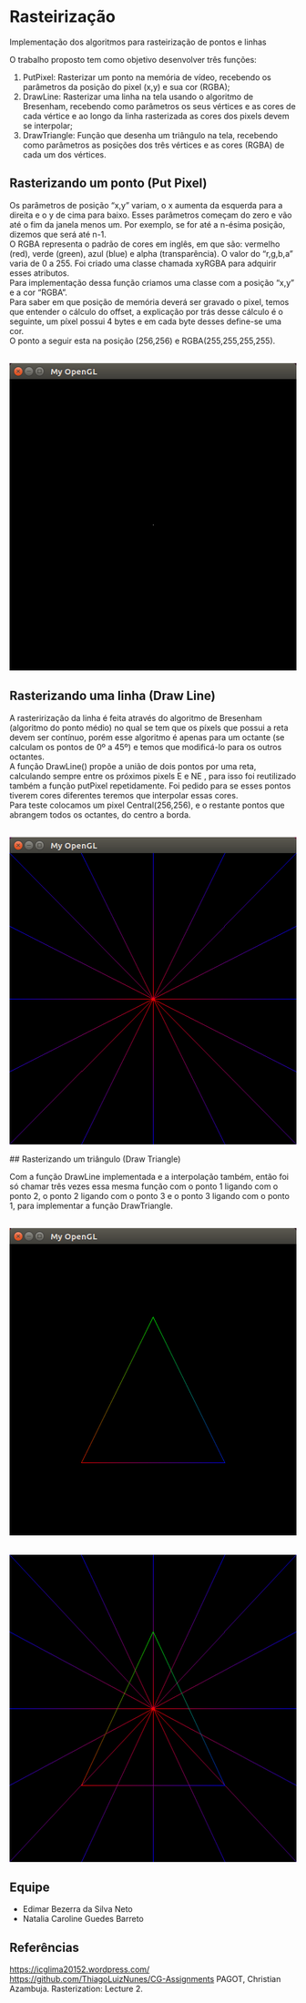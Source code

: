 # Rasteirização 
Implementação dos algoritmos para rasteirização de pontos e linhas

O trabalho proposto tem como objetivo desenvolver três funções:

1. PutPixel: Rasterizar um ponto na memória de vídeo, recebendo os parâmetros da posição do pixel (x,y) e sua cor (RGBA);
2. DrawLine: Rasterizar uma linha na tela usando o algoritmo de  Bresenham, recebendo como parâmetros os seus vértices e as cores de cada vértice e ao longo da linha rasterizada as cores dos pixels devem se interpolar;
3. DrawTriangle: Função que desenha um triângulo na tela, recebendo como parâmetros as posições dos três vértices e as cores (RGBA) de cada um dos vértices.

## Rasterizando um ponto (Put Pixel)

   Os parâmetros de posição “x,y” variam, o x aumenta da esquerda para a direita e o y de cima para baixo. Esses parâmetros começam do zero e vão até o fim da janela menos um. Por exemplo, se for até a n-ésima posição, dizemos que será até n-1.  
  O RGBA representa o padrão de cores em inglês, em que são: vermelho (red), verde (green), azul (blue) e alpha (transparência). O valor do “r,g,b,a” varia de 0 a 255. Foi criado uma classe chamada xyRGBA para adquirir esses atributos.  
  Para implementação dessa função criamos uma classe com a posição “x,y” e a cor “RGBA”.   
  Para saber em que posição de memória deverá ser gravado o pixel, temos que entender o cálculo do offset, a explicação por trás desse cálculo é o seguinte, um píxel possui 4 bytes e em cada byte desses define-se uma cor.  
  O ponto a seguir esta na posição (256,256) e RGBA(255,255,255,255).  
  <p align="center">
	<br>
	<img src="./prints/putPixel.png"/ width=510px height=540px>
	<br>
</p>

## Rasterizando uma linha (Draw Line)

  A rasterirização da linha é feita através do algoritmo de Bresenham (algoritmo do ponto médio) no qual se tem que os píxels que possui a reta devem ser contínuo, porém esse algoritmo é apenas para um octante (se calculam os pontos de 0º a 45º) e temos que modificá-lo para os outros octantes.  
  A função DrawLine() propõe a união de dois pontos por uma reta, calculando sempre entre os próximos pixels E e NE , para isso foi reutilizado também a função putPixel repetidamente. Foi pedido para se esses pontos tiverem cores diferentes teremos que interpolar essas cores.  
  Para teste colocamos um pixel Central(256,256), e o restante pontos que abrangem todos os octantes, do centro a borda.  
 <p align="center">
	<br>
	<img src="./prints/drawline.png"/ width=510px height=540px>
	<br>
</p>
## Rasterizando um triângulo (Draw Triangle)

   Com a função DrawLine implementada e a interpolação também, então foi só chamar três vezes essa mesma função com o ponto 1 ligando com o ponto 2, o ponto 2 ligando com o ponto 3 e o ponto 3 ligando com o ponto 1, para implementar a função DrawTriangle.  

<p align="center">
	<br>
	<img src="./prints/drawTrinagle.png"/ width=510px height=540px>
	<br>
</p>

<p align="center">
	<br>
	<img src="./prints/allandabout.png"/ width=510px height=540px>
	<br>
</p>

## Equipe

- Edimar Bezerra da Silva Neto 
- Natalia Caroline Guedes Barreto

## Referências

https://icglima20152.wordpress.com/
https://github.com/ThiagoLuizNunes/CG-Assignments
PAGOT, Christian Azambuja. Rasterization: Lecture 2.
